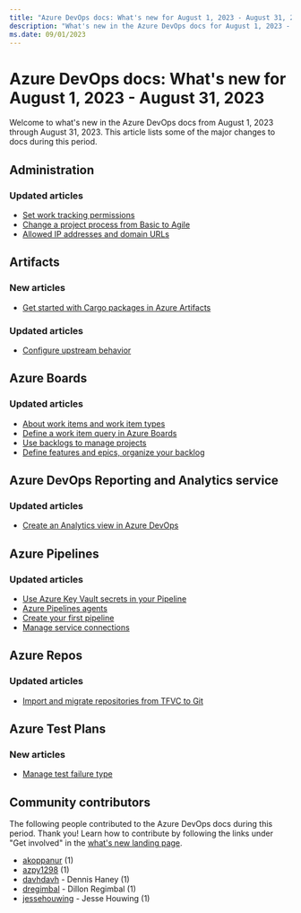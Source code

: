 ```yaml
---
title: "Azure DevOps docs: What's new for August 1, 2023 - August 31, 2023"
description: "What's new in the Azure DevOps docs for August 1, 2023 - August 31, 2023."
ms.date: 09/01/2023
---
```


# Azure DevOps docs: What's new for August 1, 2023 - August 31, 2023

Welcome to what's new in the Azure DevOps docs from August 1, 2023 through August 31, 2023. This article lists some of the major changes to docs during this period.

## Administration

### Updated articles

- [Set work tracking permissions](/azure/devops/organizations/security/set-permissions-access-work-tracking)
- [Change a project process from Basic to Agile](/azure/devops/organizations/settings/work/change-process-basic-to-agile)
- [Allowed IP addresses and domain URLs](/azure/devops/organizations/security/allow-list-ip-url)

## Artifacts

### New articles

- [Get started with Cargo packages in Azure Artifacts](/azure/devops/artifacts/get-started-cargo)

### Updated articles

- [Configure upstream behavior](/azure/devops/artifacts/concepts/upstream-behavior)

## Azure Boards

### Updated articles

- [About work items and work item types](/azure/devops/boards/work-items/about-work-items)
- [Define a work item query in Azure Boards](/azure/devops/boards/queries/using-queries)
- [Use backlogs to manage projects](/azure/devops/boards/backlogs/backlogs-overview)
- [Define features and epics, organize your backlog](/azure/devops/boards/backlogs/define-features-epics)

## Azure DevOps Reporting and Analytics service

### Updated articles

- [Create an Analytics view in Azure DevOps](/azure/devops/report/powerbi/analytics-views-create)

## Azure Pipelines

### Updated articles

- [Use Azure Key Vault secrets in your Pipeline](/azure/devops/pipelines/release/key-vault-in-own-project)
- [Azure Pipelines agents](/azure/devops/pipelines/agents/agents)
- [Create your first pipeline](/azure/devops/pipelines/create-first-pipeline)
- [Manage service connections](/azure/devops/pipelines/library/service-endpoints)

## Azure Repos

### Updated articles

- [Import and migrate repositories from TFVC to Git](/azure/devops/repos/git/import-from-tfvc)

## Azure Test Plans

### New articles

- [Manage test failure type](/azure/devops/test/manage-test-failure-type)

## Community contributors

The following people contributed to the Azure DevOps docs during this period. Thank you! Learn how to contribute by following the links under "Get involved" in the [what's new landing page](index.yml).

- [akoppanur](https://github.com/akoppanur) (1)
- [azpy1298](https://github.com/azpy1298) (1)
- [davhdavh](https://github.com/davhdavh) - Dennis Haney (1)
- [dregimbal](https://github.com/dregimbal) - Dillon Regimbal (1)
- [jessehouwing](https://github.com/jessehouwing) - Jesse Houwing (1)

